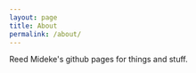 ```yaml
---
layout: page
title: About
permalink: /about/
---
```


Reed Mideke's github pages for things and stuff.
